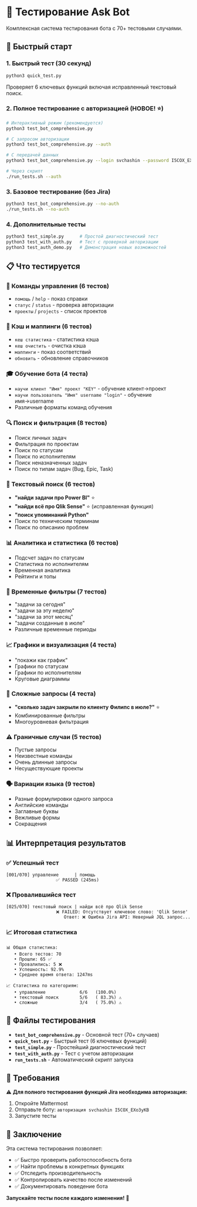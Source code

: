# 🧪 Тестирование Ask Bot

Комплексная система тестирования бота с 70+ тестовыми случаями.

## 🚀 Быстрый старт

### 1. Быстрый тест (30 секунд)
```bash
python3 quick_test.py
```
Проверяет 6 ключевых функций включая исправленный текстовый поиск.

### 2. Полное тестирование с авторизацией (НОВОЕ! ⭐)
```bash
# Интерактивный режим (рекомендуется)
python3 test_bot_comprehensive.py

# С запросом авторизации
python3 test_bot_comprehensive.py --auth

# С передачей данных
python3 test_bot_comprehensive.py --login svchashin --password I5COX_EXo3yKB

# Через скрипт
./run_tests.sh --auth
```

### 3. Базовое тестирование (без Jira)
```bash
python3 test_bot_comprehensive.py --no-auth
./run_tests.sh --no-auth
```

### 4. Дополнительные тесты
```bash
python3 test_simple.py      # Простой диагностический тест
python3 test_with_auth.py   # Тест с проверкой авторизации
python3 test_auth_demo.py   # Демонстрация новых возможностей
```

## 📋 Что тестируется

### 🔧 Команды управления (6 тестов)
- `помощь` / `help` - показ справки
- `статус` / `status` - проверка авторизации
- `проекты` / `projects` - список проектов

### 💾 Кэш и маппинги (6 тестов)  
- `кеш статистика` - статистика кэша
- `кеш очистить` - очистка кэша
- `маппинги` - показ соответствий
- `обновить` - обновление справочников

### 🎓 Обучение бота (4 теста)
- `научи клиент "Имя" проект "KEY"` - обучение клиент→проект
- `научи пользователь "Имя" username "login"` - обучение имя→username
- Различные форматы команд обучения

### 🔍 Поиск и фильтрация (8 тестов)
- Поиск личных задач
- Фильтрация по проектам
- Поиск по статусам
- Поиск по исполнителям
- Поиск неназначенных задач
- Поиск по типам задач (Bug, Epic, Task)

### 📝 Текстовый поиск (6 тестов)
- **"найди задачи про Power BI"** ⭐
- **"найди всё про Qlik Sense"** ⭐ (исправленная функция)
- **"поиск упоминаний Python"**
- Поиск по техническим терминам
- Поиск по описанию проблем

### 📊 Аналитика и статистика (6 тестов)
- Подсчет задач по статусам
- Статистика по исполнителям  
- Временная аналитика
- Рейтинги и топы

### 📅 Временные фильтры (7 тестов)
- "задачи за сегодня"
- "задачи за эту неделю" 
- "задачи за этот месяц"
- "задачи созданные в июле"
- Различные временные периоды

### 📈 Графики и визуализация (4 теста)
- "покажи как график"
- Графики по статусам
- Графики по исполнителям
- Круговые диаграммы

### 🔄 Сложные запросы (4 теста)
- **"сколько задач закрыли по клиенту Филипс в июле?"** ⭐
- Комбинированные фильтры
- Многоуровневая фильтрация

### ⚠️ Граничные случаи (5 тестов)
- Пустые запросы
- Неизвестные команды
- Очень длинные запросы
- Несуществующие проекты

### 🗣️ Вариации языка (9 тестов)
- Разные формулировки одного запроса
- Английские команды
- Заглавные буквы
- Вежливые формы
- Сокращения

## 📊 Интерпретация результатов

### ✅ Успешный тест
```
[001/070] управление      | помощь
                   ✅ PASSED (245ms)
```

### ❌ Провалившийся тест
```
[025/070] текстовый поиск | найди всё про Qlik Sense  
                   ❌ FAILED: Отсутствует ключевое слово: 'Qlik Sense'
                      Ответ: ❌ Ошибка Jira API: Неверный JQL запрос...
```

### 📈 Итоговая статистика
```
📊 Общая статистика:
   • Всего тестов: 70
   • Прошли: 65 ✅
   • Провалились: 5 ❌
   • Успешность: 92.9%
   • Среднее время ответа: 1247ms

📈 Статистика по категориям:
   • управление             6/6   (100.0%)
   • текстовый поиск        5/6   ( 83.3%) ⚠️
   • сложные                3/4   ( 75.0%) ⚠️
```

## 🎯 Файлы тестирования

- **`test_bot_comprehensive.py`** - Основной тест (70+ случаев)
- **`quick_test.py`** - Быстрый тест (6 ключевых функций)
- **`test_simple.py`** - Простейший диагностический тест
- **`test_with_auth.py`** - Тест с учетом авторизации
- **`run_tests.sh`** - Автоматический скрипт запуска

## 🔧 Требования

⚠️ **Для полного тестирования функций Jira необходима авторизация:**

1. Откройте Mattermost
2. Отправьте боту: `авторизация svchashin I5COX_EXo3yKB`
3. Запустите тесты

## 🎉 Заключение

Эта система тестирования позволяет:
- ✅ Быстро проверить работоспособность бота
- ✅ Найти проблемы в конкретных функциях
- ✅ Отследить производительность
- ✅ Контролировать качество после изменений
- ✅ Документировать поведение бота

**Запускайте тесты после каждого изменения!** 🚀
